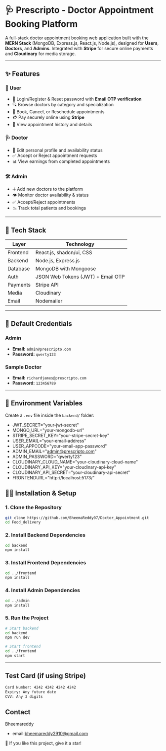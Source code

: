 # 🩺 Prescripto - Doctor Appointment Booking Platform

A full-stack doctor appointment booking web application built with the **MERN Stack** (MongoDB, Express.js, React.js, Node.js), designed for **Users**, **Doctors**, and **Admins**. Integrated with **Stripe** for secure online payments and **Cloudinary** for media storage.

---

## ✨ Features

### 👤 User
- 🔐 Login/Register & Reset password with **Email OTP verification**  
- 🔍 Browse doctors by category and specialization  
- 📅 Book, Cancel, or Reschedule appointments  
- 💳 Pay securely online using **Stripe**  
- 📜 View appointment history and details  

### 🩺 Doctor
- 📝 Edit personal profile and availability status  
- ✅ Accept or Reject appointment requests  
- 📊 View earnings from completed appointments  

### 🛠️ Admin
- ➕ Add new doctors to the platform  
- 👁 Monitor doctor availability & status  
- ✅ Accept/Reject appointments  
- 📉 Track total patients and bookings  

---

## 🧰 Tech Stack

| Layer     | Technology                           |
|-----------|--------------------------------------|
| Frontend  | React.js, shadcn/ui, CSS             |
| Backend   | Node.js, Express.js                  |
| Database  | MongoDB with Mongoose                |
| Auth      | JSON Web Tokens (JWT) + Email OTP    |
| Payments  | Stripe API                           |
| Media     | Cloudinary                           |
| Email     | Nodemailer                           |

---

## 👑 Default Credentials

### Admin
- **Email:** `admin@prescripto.com`  
- **Password:** `qwerty123`  

### Sample Doctor
- **Email:** `richardjames@prescripto.com`  
- **Password:** `123456789`  

---

## 🔐 Environment Variables

Create a `.env` file inside the `backend/` folder:
- JWT_SECRET="your-jwt-secret"
- MONGO_URL="your-mongodb-url"
- STRIPE_SECRET_KEY="your-stripe-secret-key"
- USER_EMAIL="your-email-address"
- USER_APPCODE="your-email-app-password"
- ADMIN_EMAIL="admin@prescripto.com"
- ADMIN_PASSWORD="qwerty123"
- CLOUDINARY_CLOUD_NAME="your-cloudinary-cloud-name"
- CLOUDINARY_API_KEY="your-cloudinary-api-key"
- CLOUDINARY_API_SECRET="your-cloudinary-api-secret"
- FRONTENDURL="http://localhost:5173/"


## 🧑‍💻 Installation & Setup

### 1. Clone the Repository
```bash
git clone https://github.com/BheemaReddy07/Doctor_Appointment.git
cd Food_delivery
```
### 2. Install Backend Dependencies
```bash
cd backend
npm install
```
### 3. Install Frontend Dependencies
```bash
cd ../frontend
npm install
```
### 4. Install Admin Dependencies
```bash
cd ../admin
npm install
```

### 5. Run the Project
```bash
# Start backend
cd backend
npm run dev

# Start frontend
cd ../frontend
npm start
```
---
##  Test Card (if using Stripe)
```bash
Card Number: 4242 4242 4242 4242
Expiry: Any future date
CVV: Any 3 digits
```

## Contact
Bheemareddy
- email:bheemareddy2910@gmail.com

🌟 If you like this project, give it a star!



